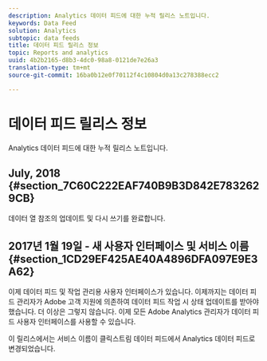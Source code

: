 ```yaml
---
description: Analytics 데이터 피드에 대한 누적 릴리스 노트입니다.
keywords: Data Feed
solution: Analytics
subtopic: data feeds
title: 데이터 피드 릴리스 정보
topic: Reports and analytics
uuid: 4b2b2165-d8b3-4dc0-98a8-0121de7e26a3
translation-type: tm+mt
source-git-commit: 16ba0b12e0f70112f4c10804d0a13c278388ecc2

---
```



# 데이터 피드 릴리스 정보

Analytics 데이터 피드에 대한 누적 릴리스 노트입니다.

## July, 2018 {#section_7C60C222EAF740B9B3D842E7832629CB}

데이터 열 참조의 업데이트 및 다시 쓰기를 완료합니다.

## 2017년 1월 19일 - 새 사용자 인터페이스 및 서비스 이름 {#section_1CD29EF425AE40A4896DFA097E9E3A62}

이제 데이터 피드 및 작업 관리용 사용자 인터페이스가 있습니다. 이제까지는 데이터 피드 관리자가 Adobe 고객 지원에 의존하여 데이터 피드 작업 시 상태 업데이트를 받아야 했습니다. 더 이상은 그렇지 않습니다. 이제 모든 Adobe Analytics 관리자가 데이터 피드 사용자 인터페이스를 사용할 수 있습니다.

이 릴리스에서는 서비스 이름이 클릭스트림 데이터 피드에서 Analytics 데이터 피드로 변경되었습니다.
